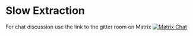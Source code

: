 # Slow Extraction

For chat discussion use the link to the gitter room on Matrix [![Matrix Chat](https://img.shields.io/badge/chat-Matrix-7EBAFF.svg)](https://matrix.to/#/#slowextraction:gitter.im)
